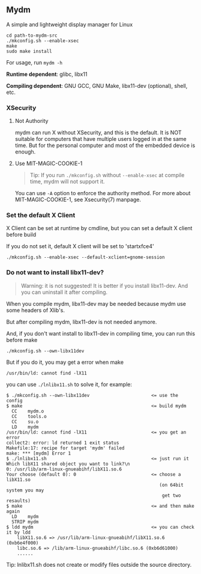 ## Mydm

A simple and lightweight display manager for Linux

```
cd path-to-mydm-src
./mkconfig.sh --enable-xsec
make
sudo make install
```

For usage, run `mydm -h`

**Runtime dependent**: glibc, libx11

**Compiling dependent**: GNU GCC, GNU Make, libx11-dev (optional), shell, etc.

### XSecurity

1. Not Authority

	mydm can run X without XSecurity, and this is the default. It is NOT suitable for computers that have multiple users logged in at the same time. But for the personal computer and most of the embedded device is enough.

2. Use MIT-MAGIC-COOKIE-1

	> Tip: If you run `./mkconfig.sh` without `--enable-xsec` at compile time, mydm will not support it.

	You can use `-A` option to enforce the authority method. For more about MIT-MAGIC-COOKIE-1, see Xsecurity(7) manpage.

### Set the default X Client

X Client can be set at runtime by cmdline, but you can set a default X client before build

If you do not set it, default X client will be set to 'startxfce4'

```
./mkconfig.sh --enable-xsec --default-xclient=gnome-session
```

### Do not want to install libx11-dev?

> Warning: it is not suggested! It is better if you install libx11-dev. And you can uninstall it after compiling.

When you compile mydm, libx11-dev may be needed because mydm use some headers of Xlib's.

But after compiling mydm, libx11-dev is not needed anymore.

And, if you don't want install to libx11-dev in compiling time, you can run this before make

```
./mkconfig.sh --own-libx11dev
```

But if you do it, you may get a error when make

```
/usr/bin/ld: cannot find -lX11
```

you can use `./lnlibx11.sh` to solve it, for example:

```
$ ./mkconfig.sh --own-libx11dev                       <= use the config
$ make                                                <= build mydm
  CC	mydm.o
  CC	tools.o
  CC	su.o
  LD	mydm
/usr/bin/ld: cannot find -lX11                        <= you get an error
collect2: error: ld returned 1 exit status
Makefile:17: recipe for target 'mydm' failed
make: *** [mydm] Error 1
$ ./lnlibx11.sh                                       <= just run it
Which libX11 shared object you want to link?\n
0: /usr/lib/arm-linux-gnueabihf/libX11.so.6
Your choose (default 0): 0                            <= choose a libX11.so
                                                         (on 64bit system you may
                                                          get two resaults)
$ make                                                <= and then make again
  LD	mydm
  STRIP	mydm
$ ldd mydm                                            <= you can check it by ldd
	libX11.so.6 => /usr/lib/arm-linux-gnueabihf/libX11.so.6 (0xb6e4f000)
	libc.so.6 => /lib/arm-linux-gnueabihf/libc.so.6 (0xb6d61000)
	......
```

Tip: lnlibx11.sh does not create or modify files outside the source directory.
